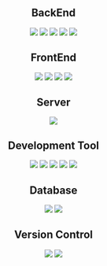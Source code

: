 <h2 align="center">BackEnd</h2>
<p align="center">
    <img src="https://img.shields.io/badge/Java-ED8B00?style=for-the-badge&logo=openjdk&logoColor=white"/>
    <img src="https://img.shields.io/badge/Spring-6DB33F?style=for-the-badge&logo=spring&logoColor=white"/>
    <img src="https://img.shields.io/badge/SpringBoot-6DB33F?style=for-the-badge&logo=springBoot&logoColor=white"/>
    <img src="https://img.shields.io/badge/JSP-C0C0C0?style=for-the-badge&logo=JSP&logoColor=white"/>
    <img src="https://img.shields.io/badge/MYBATIS-868e96?style=for-the-badge&logo=MYBATIS&logoColor=white"/>
</p>

<h2 align="center">FrontEnd</h2>
<p align="center">
  <img src="https://img.shields.io/badge/HTML5-E34F26?style=for-the-badge&logo=html5&logoColor=white"/>
  <img src="https://img.shields.io/badge/CSS3-1572B6?style=for-the-badge&logo=css3&logoColor=white"/>
  <img src="https://img.shields.io/badge/JavaScript-F7DF1E?style=for-the-badge&logo=JavaScript&logoColor=white"/>
  <img src="https://img.shields.io/badge/Bootstrap-563D7C?style=for-the-badge&logo=bootstrap&logoColor=white"/>
</p>


<h2 align="center">Server</h2>
<p align="center">
  <img src="https://img.shields.io/badge/Apache Tomcat-623400?style=for-the-badge&logo=Apache Tomcat&logoColor=white"/>
</p>

<h2 align="center">Development Tool</h2>
<p align="center">
  <img src="https://img.shields.io/badge/Intellij-0047AB?style=for-the-badge&logo=Intellij&logoColor=white"/>
  <img src="https://img.shields.io/badge/Eclipse-000080?style=for-the-badge&logo=Eclipse&logoColor=white"/>
  <img src="https://img.shields.io/badge/SQLDeveloper-00FF00?style=for-the-badge&logo=SQLDeveloper&logoColor=white"/>
  <img src="https://img.shields.io/badge/DBeaver-00FFFF?style=for-the-badge&logo=DBeaver&logoColor=white"/>
  <img src="https://img.shields.io/badge/Visual Studio Code-0047AB?style=for-the-badge&logo=Visual Studio Code&logoColor=white"/>
</p>

<h2 align="center">Database</h2>
<p align="center">
  <img src="https://img.shields.io/badge/Oracle-F80000?style=for-the-badge&logo=Oracle&logoColor=white"/>
    <img src="https://img.shields.io/badge/MySQL-4479A1?style=for-the-badge&logo=MySQL&logoColor=white"/>
</p>


<h2 align="center">Version Control</h2>
<p align="center">
  <img src="https://img.shields.io/badge/git-F05032?style=for-the-badge&logo=git&logoColor=white">
  <img src="https://img.shields.io/badge/github-181717?style=for-the-badge&logo=github&logoColor=white">
</p>



